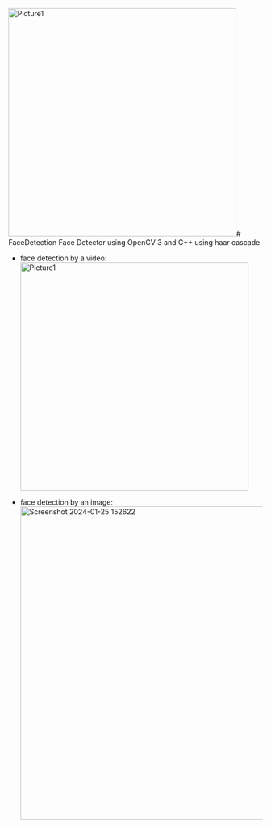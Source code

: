 <img width="452" alt="Picture1" src="https://github.com/06-shuu/FaceDetection/assets/154021913/4107bdeb-159c-4202-af6a-c13ad662217c"># FaceDetection
Face Detector using OpenCV 3 and C++ using haar cascade 
- face detection by a video:
  <img width="452" alt="Picture1" src="https://github.com/06-shuu/FaceDetection/assets/154021913/7e9607a7-8491-46e3-96c9-738fa19e6e30">

- face detection by an image:
  <img width="620" alt="Screenshot 2024-01-25 152622" src="https://github.com/06-shuu/FaceDetection/assets/154021913/84f32b38-4188-4e11-9340-dba1ea432377">
